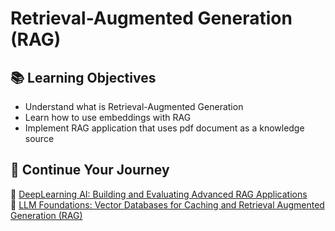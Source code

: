 # Retrieval-Augmented Generation (RAG)

## 📚 Learning Objectives

- Understand what is Retrieval-Augmented Generation
- Learn how to use embeddings with RAG
- Implement RAG application that uses pdf document as a knowledge source

## 🧠 Continue Your Journey

🔗 [DeepLearning AI: Building and Evaluating Advanced RAG Applications](https://www.deeplearning.ai/short-courses/building-evaluating-advanced-rag/)  
🔗 [LLM Foundations: Vector Databases for Caching and Retrieval Augmented Generation (RAG)](https://www.linkedin.com/learning-login/share?account=2113185&forceAccount=false&redirect=https%3A%2F%2Fwww.linkedin.com%2Flearning%2Fllm-foundations-vector-databases-for-caching-and-retrieval-augmented-generation-rag%3Ftrk%3Dshare_ent_url%26shareId%3DpT5ILYysS5mq6OE2RHUW%252BQ%253D%253D)
